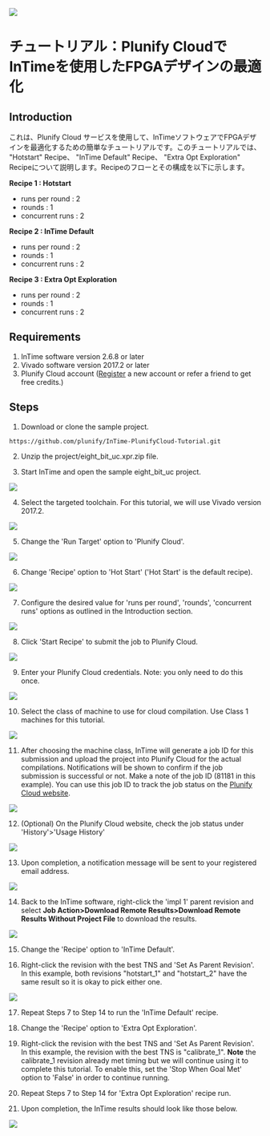 <img src="../../images/Plunify_Cloud_InTime.png" /><h1>チュートリアル：Plunify CloudでInTimeを使用したFPGAデザインの最適化</h1>


## Introduction
これは、Plunify Cloud サービスを使用して、InTimeソフトウェアでFPGAデザインを最適化するための簡単なチュートリアルです。このチュートリアルでは、 "Hotstart" Recipe、 "InTime Default" Recipe、 "Extra Opt Exploration" Recipeについて説明します。Recipeのフローとその構成を以下に示します。

**Recipe 1 : Hotstart**
  - runs per round  : 2
  - rounds          : 1
  - concurrent runs : 2
  
**Recipe 2 : InTime Default**
  - runs per round  : 2
  - rounds          : 1
  - concurrent runs : 2

**Recipe 3 : Extra Opt Exploration**
  - runs per round  : 2
  - rounds          : 1
  - concurrent runs : 2

## Requirements
1. InTime software version 2.6.8 or later
2. Vivado software version 2017.2 or later
3. Plunify Cloud account ([Register](https://cloud.plunify.com/register) a new account or refer a friend to get free credits.)

## Steps

1. Download or clone the sample project.

`https://github.com/plunify/InTime-PlunifyCloud-Tutorial.git`

2. Unzip the project/eight_bit_uc.xpr.zip file.

3. Start InTime and open the sample eight_bit_uc project.
<p align="left"><img src="../../images/open_project.png" /></p>

4. Select the targeted toolchain. For this tutorial, we will use Vivado version 2017.2.
<p align="left"><img src="../../images/select_toolchain.png" /></p>

5. Change the 'Run Target' option to 'Plunify Cloud'.
<p align="left"><img src="../../images/run_target_option.png" /></p>

6. Change 'Recipe' option to 'Hot Start' ('Hot Start' is the default recipe).
<p align="left"><img src="../../images/recipe_hotstart.png" /></p>

7. Configure the desired value for 'runs per round', 'rounds', 'concurrent runs' options as outlined in the Introduction section.
<p align="left"><img src="../../images/hotstart_settings.png" /></p>

8. Click 'Start Recipe' to submit the job to Plunify Cloud.
<p align="left"><img src="../../images/start_recipe_icon.png" /></p>

9. Enter your Plunify Cloud credentials. Note: you only need to do this once.
<p align="left"><img src="../../images/user_creditial.png" /></p>

10. Select the class of machine to use for cloud compilation. Use Class 1 machines for this tutorial.
<p align="left"><img src="../../images/select_class_machine.png" /></p>

11. After choosing the machine class, InTime will generate a job ID for this submission and upload the project into Plunify Cloud for the actual compilations. Notifications will be shown to confirm if the job submission is successful or not. Make a note of the job ID (81181 in this example). You can use this job ID to track the job status on the [Plunify Cloud website](https://cloud.plunify.com/).
<p align="left"><img src="../../images/hotstart_job_submitted.png" /></p>

12. (Optional) On the Plunify Cloud website, check the job status under 'History'>'Usage History'
<p align="left"><img src="../../images/hotstart_job_status_web.png" /></p>

13. Upon completion, a notification message will be sent to your registered email address.
<p align="left"><img src="../../images/hotstart_job_completed_email_notification.png" /></p>

14. Back to the InTime software, right-click the 'impl 1' parent revision and select **Job Action>Download Remote Results>Download Remote Results Without Project File** to download the results.
<p align="left"><img src="../../images/hotstart_download_results.png" /></p>

15. Change the 'Recipe' option to 'InTime Default'.

16. Right-click the revision with the best TNS and 'Set As Parent Revision'. In this example, both revisions "hotstart_1" and "hotstart_2" have the same result so it is okay to pick either one.
<p align="left"><img src="../../images/intime_default_set_parent_revision.png" /></p>

17. Repeat Steps 7 to Step 14 to run the 'InTime Default' recipe. 

18. Change the 'Recipe' option to 'Extra Opt Exploration'.

19. Right-click the revision with the best TNS and 'Set As Parent Revision'. In this example, the revision with the best TNS is "calibrate_1". **Note** the calibrate_1 revision already met timing but we will continue using it to complete this tutorial. To enable this, set the 'Stop When Goal Met' option to 'False' in order to continue running. 

20. Repeat Steps 7 to Step 14 for 'Extra Opt Exploration' recipe run. 

21. Upon completion, the InTime results should look like those below.
<p align="left"><img src="../../images/final_result.png" /></p>
